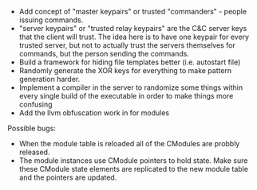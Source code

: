 - Add concept of "master keypairs" or trusted "commanders" - people
   issuing commands.
 - "server keypairs" or "trusted relay keypairs" are the C&C server keys
   that the client will trust. The idea here is to have one keypair for
   every trusted server, but not to actually trust the servers
   themselves for commands, but the person sending the commands.
 - Build a framework for hiding file templates better (i.e. autostart
   file)
 - Randomly generate the XOR keys for everything to make pattern
   generation harder.
 - Implement a compiler in the server to randomize some things within
   every single build of the executable in order to make things more
   confusing
 - Add the llvm obfuscation work in for modules

Possible bugs:

 - When the module table is reloaded all of the CModules are probbly
   released.
 - The module instances use CModule pointers to hold state. Make sure
   these CModule state elements are replicated to the new module table
   and the pointers are updated.
